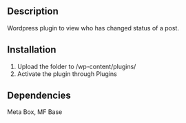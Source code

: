 ## Description
Wordpress plugin to view who has changed status of a post.

## Installation
1. Upload the folder to /wp-content/plugins/
2. Activate the plugin through Plugins

## Dependencies
Meta Box, MF Base